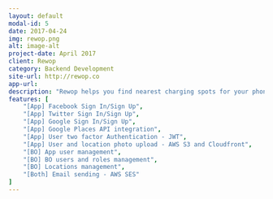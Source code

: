 ```yaml
---
layout: default
modal-id: 5
date: 2017-04-24
img: rewop.png
alt: image-alt
project-date: April 2017
client: Rewop
category: Backend Development
site-url: http://rewop.co
app-url:
description: "Rewop helps you find nearest charging spots for your phone. You can review, report and suggest locations and report reviews. The app backend is built with .NET Web API and database is SQLServer."
features: [
    "[App] Facebook Sign In/Sign Up", 
    "[App] Twitter Sign In/Sign Up",
    "[App] Google Sign In/Sign Up",
    "[App] Google Places API integration",
    "[App] User two factor Authentication - JWT",
    "[App] User and location photo upload - AWS S3 and Cloudfront",
    "[BO] App user management",
    "[BO] BO users and roles management",
    "[BO] Locations management",  
    "[Both] Email sending - AWS SES"
]
---
```

